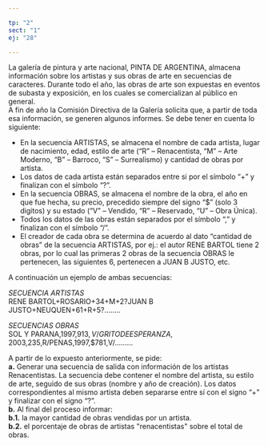 ```yaml
---

tp: "2"
sect: "1"
ej: "28"

---
```


La galería de pintura y arte nacional, PINTA DE ARGENTINA, almacena información sobre los artistas y sus obras de arte en secuencias de caracteres. Durante todo el año, las obras de arte son expuestas en eventos de subasta y exposición, en los cuales se comercializan al público en general.  
A fin de año la Comisión Directiva de la Galería solicita que, a partir de toda esa información, se generen algunos informes.
Se debe tener en cuenta lo siguiente:  

* En la secuencia ARTISTAS, se almacena el nombre de cada artista, lugar de nacimiento, edad, estilo de arte (“R” – Renacentista, “M” – Arte Moderno, “B” – Barroco, “S” – Surrealismo) y cantidad de obras por artista. 
* Los datos de cada artista están separados entre si por el símbolo “+” y finalizan con el símbolo “?”.
* En la secuencia OBRAS, se almacena el nombre de la obra,  el año en que fue hecha, su precio, precedido siempre del signo “$” (solo 3 digitos) y su estado (“V” – Vendido, “R” – Reservado, “U” – Obra Única).
* Todos los datos de las obras están separados por el símbolo “,” y finalizan con el símbolo “/”.
* El creador de cada obra se determina de acuerdo al dato “cantidad de obras” de la secuencia ARTISTAS, por ej.: el autor RENE BARTOL tiene 2 obras, por lo cual las primeras 2 obras de la secuencia OBRAS le pertenecen, las siguientes 6, pertenecen a JUAN B JUSTO, etc.  

A continuación un ejemplo de ambas secuencias:

_*SECUENCIA ARTISTAS*_  
RENE BARTOL+ROSARIO+34+M+2?JUAN B JUSTO+NEUQUEN+61+R+5?……..

_*SECUENCIAS OBRAS*_  
SOL Y PARANA,1997,$913,V/GRITO DE ESPERANZA,2003,$235,R/PENAS,1997,$781,V/………  
  
A partir de lo expuesto anteriormente, se pide:  
**a.**	Generar una secuencia de salida con información de los artistas Renacentistas. La secuencia debe contener el nombre del artista, su estilo de arte, seguido de sus obras (nombre y año de creación). Los datos correspondientes al mismo artista deben separarse entre sí con el signo “+” y finalizar con el signo “?”.  
**b.**	Al final del proceso informar:  
**b.1.** la mayor cantidad de obras vendidas por un artista.  
**b.2.** el porcentaje de obras de artistas "renacentistas" sobre el total de obras.
